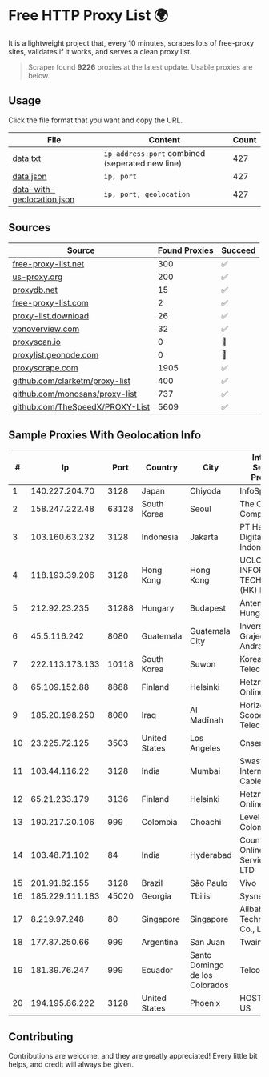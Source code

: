 
# Free HTTP Proxy List 🌍

It is a lightweight project that, every 10 minutes, scrapes lots of free-proxy sites, validates if it works, and serves a clean proxy list.


> Scraper found **9226** proxies at the latest update. Usable proxies are below.

## Usage

Click the file format that you want and copy the URL.


|File|Content|Count|
|----|-------|-----|
|[data.txt](https://raw.githubusercontent.com/themiralay/Proxy-List-World/master/data.txt)|`ip_address:port` combined (seperated new line)|427|
|[data.json](https://raw.githubusercontent.com/themiralay/Proxy-List-World/master/data.json)|`ip, port`|427|
|[data-with-geolocation.json](https://raw.githubusercontent.com/themiralay/Proxy-List-World/master/data-with-geolocation.json)|`ip, port, geolocation`|427|

## Sources

|Source|Found Proxies|Succeed|
|------|-------------|-------|
|[free-proxy-list.net](https://free-proxy-list.net)|300|✅|
|[us-proxy.org](https://www.us-proxy.org)|200|✅|
|[proxydb.net](http://proxydb.net)|15|✅|
|[free-proxy-list.com](https://free-proxy-list.com/?page=&port=&type%5B%5D=http&type%5B%5D=https&up_time=0&search=Search)|2|✅|
|[proxy-list.download](https://www.proxy-list.download/HTTP)|26|✅|
|[vpnoverview.com](https://vpnoverview.com/privacy/anonymous-browsing/free-proxy-servers)|32|✅|
|[proxyscan.io](https://www.proxyscan.io)|0|🚫|
|[proxylist.geonode.com](https://proxylist.geonode.com/api/proxy-list?limit=300&page=1&sort_by=lastChecked&sort_type=desc&protocols=http,https)|0|🚫|
|[proxyscrape.com](https://api.proxyscrape.com/v2/?request=displayproxies&protocol=http&timeout=10000&country=all&ssl=all&anonymity=all)|1905|✅|
|[github.com/clarketm/proxy-list](https://raw.githubusercontent.com/clarketm/proxy-list/master/proxy-list-raw.txt)|400|✅|
|[github.com/monosans/proxy-list](https://raw.githubusercontent.com/monosans/proxy-list/main/proxies/http.txt)|737|✅|
|[github.com/TheSpeedX/PROXY-List](https://raw.githubusercontent.com/TheSpeedX/PROXY-List/master/http.txt)|5609|✅|


## Sample Proxies With Geolocation Info

|#|Ip|Port|Country|City|Internet Service Provider|
|-|--|----|-------|----|-------------------------|
|1|140.227.204.70|3128|Japan|Chiyoda|InfoSphere|
|2|158.247.222.48|63128|South Korea|Seoul|The Constant Company, LLC|
|3|103.160.63.232|3128|Indonesia|Jakarta|PT Herza Digital Indonesia|
|4|118.193.39.206|3128|Hong Kong|Hong Kong|UCLOUD INFORMATION TECHNOLOGY (HK) LIMITED|
|5|212.92.23.235|31288|Hungary|Budapest|Antenna Hungaria|
|6|45.5.116.242|8080|Guatemala|Guatemala City|Inversiones Grajeda Andrade S.A|
|7|222.113.173.133|10118|South Korea|Suwon|Korea Telecom|
|8|65.109.152.88|8888|Finland|Helsinki|Hetzner Online GmbH|
|9|185.20.198.250|8080|Iraq|Al Madīnah|Horizon Scope Mobile Telecom WLL|
|10|23.225.72.125|3503|United States|Los Angeles|Cnservers LLC|
|11|103.44.116.22|3128|India|Mumbai|Swastik Internet and Cables pvt. ltd|
|12|65.21.233.179|3136|Finland|Helsinki|Hetzner Online GmbH|
|13|190.217.20.106|999|Colombia|Choachi|Level 3 Colombia S.A|
|14|103.48.71.102|84|India|Hyderabad|Country Online Services PVT LTD|
|15|201.91.82.155|3128|Brazil|São Paulo|Vivo|
|16|185.229.111.183|45020|Georgia|Tbilisi|Sysnet LLC|
|17|8.219.97.248|80|Singapore|Singapore|Alibaba (US) Technology Co., Ltd.|
|18|177.87.250.66|999|Argentina|San Juan|Twainsat SRL|
|19|181.39.76.247|999|Ecuador|Santo Domingo de los Colorados|Telconet S.A|
|20|194.195.86.222|3128|United States|Phoenix|HOSTINGER US|



## Contributing

Contributions are welcome, and they are greatly appreciated! Every
little bit helps, and credit will always be given.

